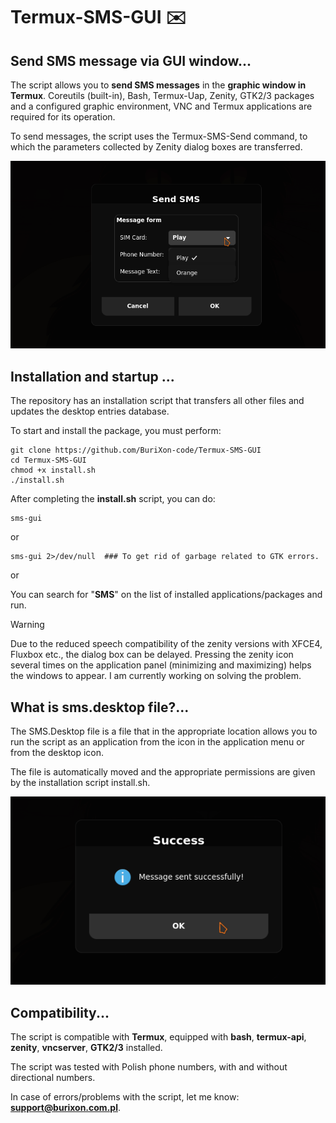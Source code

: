 # Termux-SMS-GUI ✉️
## Send SMS message via GUI window...
The script allows you to **send SMS messages** in the **graphic window in Termux**. Coreutils (built-in), Bash, Termux-Uap, Zenity, GTK2/3 packages and a configured graphic environment, VNC and Termux applications are required for its operation.

To send messages, the script uses the Termux-SMS-Send command, to which the parameters collected by Zenity dialog boxes are transferred.

![screenshot](/img1.png)

## Installation and startup ...
The repository has an installation script that transfers all other files and updates the desktop entries database.

To start and install the package, you must perform:

```
git clone https://github.com/BuriXon-code/Termux-SMS-GUI
cd Termux-SMS-GUI
chmod +x install.sh
./install.sh
```

After completing the **install.sh** script, you can do:


```
sms-gui
```

or

```
sms-gui 2>/dev/null  ### To get rid of garbage related to GTK errors.
```

or

You can search for "**SMS**" on the list of installed applications/packages and run.

> [!WARNING]
> Due to the reduced speech compatibility of the zenity versions with XFCE4, Fluxbox etc., the dialog box can be delayed. Pressing the zenity icon several times on the application panel (minimizing and maximizing) helps the windows to appear.
> I am currently working on solving the problem.

## What is sms.desktop file?...

The SMS.Desktop file is a file that in the appropriate location allows you to run the script as an application from the icon in the application menu or from the desktop icon.

The file is automatically moved and the appropriate permissions are given by the installation script install.sh.

![screenshot](/img2.png)

## Compatibility...

The script is compatible with **Termux**, equipped with **bash**, **termux-api**, **zenity**, **vncserver**, **GTK2/3** installed.

The script was tested with Polish phone numbers, with and without directional numbers.

In case of errors/problems with the script, let me know: **support@burixon.com.pl**.

